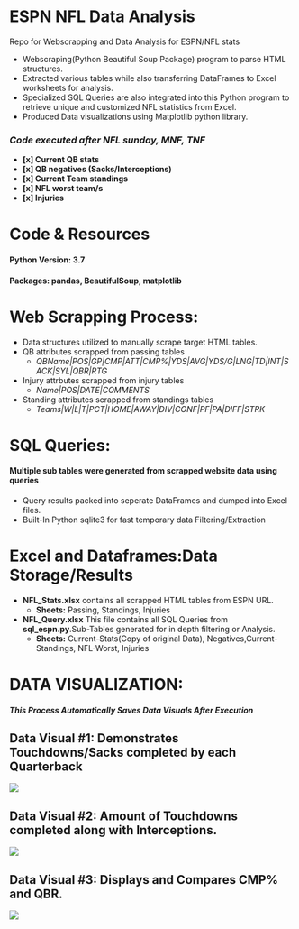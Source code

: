 # ESPN NFL Data Analysis
Repo for Webscrapping and Data Analysis for ESPN/NFL stats


- Webscraping(Python Beautiful Soup Package) program to parse HTML structures.
- Extracted various tables while also transferring DataFrames to Excel worksheets for analysis. 
- Specialized SQL Queries are also integrated into this Python program to retrieve unique and customized NFL statistics from Excel.
- Produced Data visualizations using Matplotlib python library.

### *Code executed after NFL sunday, MNF, TNF*

  - **[x] Current QB stats**
  - **[x] QB negatives (Sacks/Interceptions)**
  - **[x] Current Team standings**
  - **[x] NFL worst team/s**
  - **[x] Injuries**
  
 # Code & Resources 
 #### Python Version: 3.7
 #### Packages: pandas, BeautifulSoup, matplotlib
  
 # Web Scrapping Process:
  - Data structures utilized to manually scrape target HTML tables.
  - QB attributes scrapped from passing tables
    - *QBName|POS|GP|CMP|ATT|CMP%|YDS|AVG|YDS/G|LNG|TD|INT|SACK|SYL|QBR|RTG*
  - Injury attrbutes scrapped from injury tables
    - *Name|POS|DATE|COMMENTS*
  - Standing attributes scrapped from standings tables
    - *Teams|W|L|T|PCT|HOME|AWAY|DIV|CONF|PF|PA|DIFF|STRK*
   
 # SQL Queries: 
 #### Multiple sub tables were generated from scrapped website data using queries
  - Query results packed into seperate DataFrames and dumped into Excel files.
  - Built-In Python sqlite3 for fast temporary data Filtering/Extraction
  
# Excel and Dataframes:Data Storage/Results
  - **NFL_Stats.xlsx** contains all scrapped HTML tables from ESPN URL.
    - **Sheets:** Passing, Standings, Injuries 
  - **NFL_Query.xlsx** This file contains all SQL Queries from **sql_espn.py**.Sub-Tables generated for in depth filtering or Analysis.
    - **Sheets:** Current-Stats(Copy of original Data), Negatives,Current-Standings, NFL-Worst, Injuries

# DATA VISUALIZATION: 
#### *This Process Automatically Saves Data Visuals After Execution*
## Data Visual #1: Demonstrates Touchdowns/Sacks completed by each Quarterback
![](https://raw.githubusercontent.com/Adan-Macias/espn_nfl_stats/main/Data_Visuals/TD_SACK.png)

## Data Visual #2: Amount of Touchdowns completed along with Interceptions.
![](https://raw.githubusercontent.com/Adan-Macias/espn_nfl_stats/main/Data_Visuals/TD-INT.png)

## Data Visual #3: Displays and Compares CMP% and QBR.
![](https://raw.githubusercontent.com/Adan-Macias/espn_nfl_stats/main/Data_Visuals/QBR-CMP.png)
